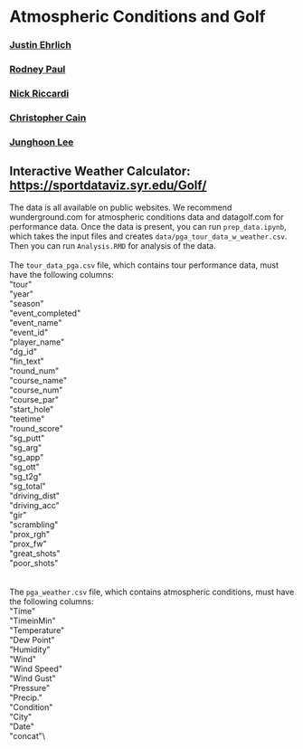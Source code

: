 # Atmospheric Conditions and Golf
### [Justin Ehrlich](https://falk.syr.edu/people/ehrlich-justin/)
### [Rodney Paul](https://falk.syr.edu/people/paul-rodney/)
### [Nick Riccardi](https://ischool.syr.edu/nick-riccardi//)
### [Christopher Cain](https://www.unlv.edu/people/christopher-cain)
### [Junghoon Lee](https://www.unlv.edu/people/junghoon-lee)

## Interactive Weather Calculator: https://sportdataviz.syr.edu/Golf/

The data is all available on public websites. We recommend wunderground.com for atmospheric conditions data and datagolf.com for performance data. Once the data is present, you can run `prep_data.ipynb`, which takes the input files and creates `data/pga_tour_data_w_weather.csv`.  Then you can run `Analysis.RMD` for analysis of the data. \
\
The `tour_data_pga.csv` file, which contains tour performance data, must have the following columns:\
"tour"\
"year"\
"season"\
"event_completed"\
"event_name"\
"event_id"\
"player_name"\
"dg_id"\
"fin_text"\
"round_num"\
"course_name"\
"course_num"\
"course_par"\
"start_hole"\
"teetime"\
"round_score"\
"sg_putt"\
"sg_arg"\
"sg_app"\
"sg_ott"\
"sg_t2g"\
"sg_total"\
"driving_dist"\
"driving_acc"\
"gir"\
"scrambling"\
"prox_rgh"\
"prox_fw"\
"great_shots"\
"poor_shots"\
\
\
The `pga_weather.csv` file, which contains atmospheric conditions, must have the following columns:\
"Time"\
"TimeinMin"\
"Temperature"\
"Dew Point"\
"Humidity"\
"Wind"\
"Wind Speed"\
"Wind Gust"\
"Pressure"\
"Precip."\
"Condition"\
"City"\
"Date"\
"concat"\
